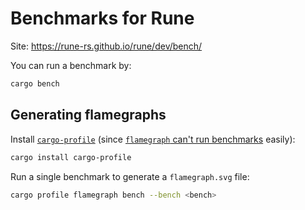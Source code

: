 # Benchmarks for Rune

Site: https://rune-rs.github.io/rune/dev/bench/

You can run a benchmark by:

```sh
cargo bench
```

## Generating flamegraphs

Install [`cargo-profile`] (since [`flamegraph` can't run benchmarks] easily):

```sh
cargo install cargo-profile
```

Run a single benchmark to generate a `flamegraph.svg` file:

```sh
cargo profile flamegraph bench --bench <bench>
```

[`cargo-profile`]: https://github.com/kdy1/cargo-profile
[`flamegraph` can't run benchmarks]: https://github.com/flamegraph-rs/flamegraph/issues/80
